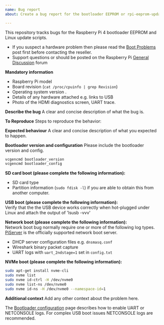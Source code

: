 ```yaml
---
name: Bug report
about: Create a bug report for the bootloader EEPROM or rpi-eeprom-update scripts. Please use the Raspberry Pi General Discussion forum for general questions about the bootloader.

---
```


This repository tracks bugs for the Raspberry Pi 4 bootloader EEPROM and Linux update scripts.

* If you suspect a hardware problem then please read the [Boot Problems](https://www.raspberrypi.org/forums/viewtopic.php?p=437084) post first before contacting the reseller.
* Support questions or should be posted on the Raspberry Pi [General Discussion](https://www.raspberrypi.org/forums/viewforum.php?f=63) forum

**Mandatory information**
* Raspberry Pi model
* Board revision (`cat /proc/cpuinfo | grep Revision`)
* Operating system version .
* Details of any hardware attached e.g. links to USB 
* Photo of the HDMI diagnostics screen, UART trace.

**Describe the bug**
A clear and concise description of what the bug is.

**To Reproduce**
Steps to reproduce the behavior:

**Expected behaviour**
A clear and concise description of what you expected to happen.

**Bootloader version and configuration**
Please include the bootloader version and config.
```bash
vcgencmd bootloader_version
vcgencmd bootloader_config
```

**SD card boot (please complete the following information):**  
 - SD card type
 - Partition information (`sudo fdisk -l`) if you are able to obtain this from another computer.

**USB boot (please complete the following information):**  
Verify that the the USB device works correctly when hot-plugged under Linux and attach the output of 'lsusb -vvv'

**Network boot (please complete the following information):**  
Network boot bug normally require one or more of the following log types. [PiServer](https://github.com/raspberrypi/piserver) is the officially supported network boot server.

 - DHCP server configuration files e.g. `dnsmasq.conf`
 - Wireshark binary packet capture
 - UART logs with `uart_2ndstage=1` set in `config.txt`

**NVMe boot (please complete the following information):**

```bash
sudo apt-get install nvme-cli
sudo nvme list
sudo nvme id-ctrl -H /dev/nvme0
sudo nvme list-ns /dev/nvme0
sudo nvme id-ns -H /dev/nvme0 --namespace-id=1
```

**Additional context**
Add any other context about the problem here. 

The [Bootloader configuration](https://www.raspberrypi.org/documentation/computers/raspberry-pi.html#raspberry-pi-4-bootloader-configuration) page describes how to enable UART or NETCONSOLE logs. For complex USB boot issues NETCONSOLE logs are recommended.

